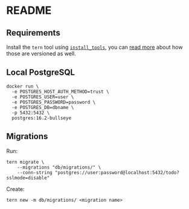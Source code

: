 # README

## Requirements

Install the `tern` tool using [`install_tools`](../bin/install_tools), you can [read more](../internal/tools/) about how those are versioned as well.

## Local PostgreSQL

```
docker run \
  -e POSTGRES_HOST_AUTH_METHOD=trust \
  -e POSTGRES_USER=user \
  -e POSTGRES_PASSWORD=password \
  -e POSTGRES_DB=dbname \
  -p 5432:5432 \
  postgres:16.2-bullseye
```

## Migrations

Run:

```
tern migrate \
    --migrations "db/migrations/" \
    --conn-string "postgres://user:password@localhost:5432/todo?sslmode=disable"
```

Create:

```
tern new -m db/migrations/ <migration name>
```
